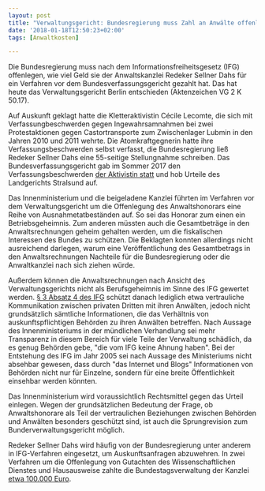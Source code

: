```yaml
---
layout: post
title: "Verwaltungsgericht: Bundesregierung muss Zahl an Anwälte offenlegen"
date: '2018-01-18T12:50:23+02:00'
tags: [Anwaltkosten]

---
```


Die Bundesregierung muss nach dem Informationsfreiheitsgesetz (IFG) offenlegen, wie viel Geld sie der Anwaltskanzlei Redeker Sellner Dahs für ein Verfahren vor dem Bundesverfassungsgericht gezahlt hat. Das hat heute das Verwaltungsgericht Berlin entschieden (Aktenzeichen VG 2 K 50.17).

Auf Auskunft geklagt hatte die Kletteraktivistin Cécile Lecomte, die sich mit Verfassungbeschwerden gegen Ingewahrsamnahmen bei zwei Protestaktionen gegen Castortransporte zum Zwischenlager Lubmin in den Jahren 2010 und 2011 wehrte. Die Atomkraftgegnerin hatte ihre Verfassungsbeschwerden selbst verfasst, die Bundesregierung ließ Redeker Sellner Dahs eine 55-seitige Stellungnahme schreiben. Das Bundesverfassungsgericht gab im Sommer 2017 den Verfassungsbeschwerden [der Aktivistin statt](http://blog.eichhoernchen.fr/post/Kletteraktivistin-gewinnt-Verfassungsbeschwerden-gegen-Gewahrsamnahmen-bei-Castor) und hob Urteile des Landgerichts Stralsund auf.

Das Innenministerium und die beigeladene Kanzlei führten im Verfahren vor dem Verwaltungsgericht um die Offenlegung des Anwaltshonorars eine  Reihe von Ausnahmetatbeständen auf. So sei das Honorar zum einen ein Betriebsgeheimnis. Zum anderen müssten auch die Gesamtbeträge in den Anwaltsrechnungen geheim gehalten werden, um die fiskalischen Interessen des Bundes zu schützen. Die Beklagten konnten allerdings nicht ausreichend darlegen, warum eine Veröffentlichung des Gesamtbetrags in den Anwaltsrechnungen Nachteile für die Bundesregierung oder die Anwaltkanzlei nach sich ziehen würde.

Außerdem können die Anwaltsrechnungen nach Ansicht des Verwaltungsgerichts nicht als Berufsgeheimnis im Sinne des IFG gewertet werden. [§ 3 Absatz 4 des IFG]((https://www.gesetze-im-internet.de/ifg/__3.html)) schützt danach lediglich etwa vertrauliche Kommunikation zwischen privaten Dritten mit ihren Anwälten, jedoch nicht grundsätzlich sämtliche Informationen, die das Verhältnis von auskunftspflichtigen Behörden zu ihren Anwälten betreffen. Nach Aussage des Innenministeriums in der mündlichen Verhandlung sei mehr Transparenz in diesem Bereich für viele Teile der Verwaltung schädlich, da es genug Behörden gebe, "die vom IFG keine Ahnung haben". Bei der Entstehung des IFG im Jahr 2005 sei nach Aussage des Ministeriums nicht absehbar gewesen, dass durch "das Internet und Blogs" Informationen von Behörden nicht nur für Einzelne, sondern für eine breite Öffentlichkeit einsehbar werden könnten.

Das Innenministerium wird voraussichtlich Rechtsmittel gegen das Urteil einlegen. Wegen der grundsätzlichen Bedeutung der Frage, ob Anwaltshonorare als Teil der vertraulichen Beziehungen zwischen Behörden und Anwälten besonders geschützt sind, ist auch die Sprungrevision zum Bunderverwaltungsgericht möglich.

Redeker Sellner Dahs wird häufig von der Bundesregierung unter anderem in IFG-Verfahren eingesetzt, um Auskunftsanfragen abzuwehren. In zwei Verfahren um die Offenlegung von Gutachten des Wissenschaftlichen Dienstes und Hausausweise zahlte die Bundestagsverwaltung der Kanzlei [etwa 100.000 Euro](https://www.abgeordnetenwatch.de/blog/2015-12-08/anwaltsrechnungen-hausausweise-gutachten).

